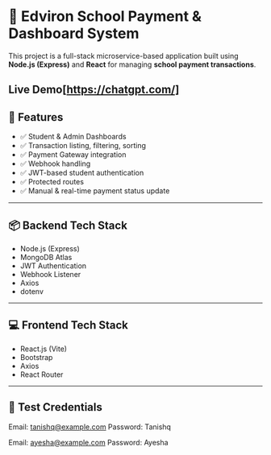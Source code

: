 # 🏫 Edviron School Payment & Dashboard System

This project is a full-stack microservice-based application built using **Node.js (Express)** and **React** for managing **school payment transactions**.

## Live Demo[https://chatgpt.com/]

## 🚀 Features

- ✅ Student & Admin Dashboards
- ✅ Transaction listing, filtering, sorting
- ✅ Payment Gateway integration
- ✅ Webhook handling
- ✅ JWT-based student authentication
- ✅ Protected routes
- ✅ Manual & real-time payment status update


---

## 📦 Backend Tech Stack

- Node.js (Express)
- MongoDB Atlas
- JWT Authentication
- Webhook Listener
- Axios
- dotenv

---

## 💻 Frontend Tech Stack

- React.js (Vite)
- Bootstrap
- Axios
- React Router

---

## 🔐 Test Credentials

Email: tanishq@example.com
Password: Tanishq

Email: ayesha@example.com
Password: Ayesha

